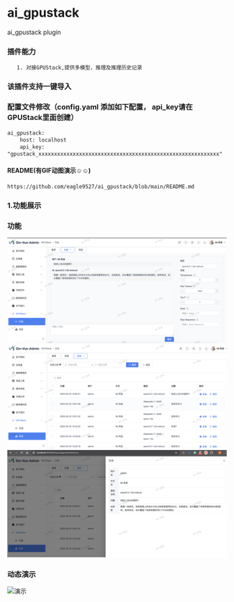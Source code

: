 # ai_gpustack
ai_gpustack plugin

### 插件能力
```
   1. 对接GPUStack,提供多模型，推理及推理历史记录
```
### 该插件支持一键导入
### 配置文件修改（config.yaml 添加如下配置， api_key请在GPUStack里面创建）
```
ai_gpustack:
    host: localhost
    api_key: "gpustack_xxxxxxxxxxxxxxxxxxxxxxxxxxxxxxxxxxxxxxxxxxxxxxxxxxxxxxxxxx"
```

#### README(有GIF动图演示☺️☺️)
```
https://github.com/eagle9527/ai_gpustack/blob/main/README.md
```

### 1.功能展示
### 功能 
![问答](https://github.com/eagle9527/ai_gpustack/blob/main/chart.png?raw=true)
![历史](https://github.com/eagle9527/ai_gpustack/blob/main/history.png?raw=true)
![历史详情](https://github.com/eagle9527/ai_gpustack/blob/main/history_detail.png?raw=true)
### 动态演示
![演示](https://github.com/eagle9527/ai_gpustack/blob/main/yanshi.gif?raw=true)
